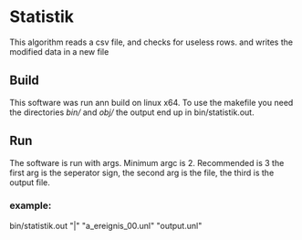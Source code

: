 # Statistik
This algorithm reads a csv file, and checks for useless rows. and writes the modified data in a new file

## Build
This software was run ann build on linux x64.
To use the makefile you need the directories *bin/* and *obj/* the output end up in bin/statistik.out. 

## Run
The software is run with args. Minimum argc is 2. Recommended is 3
the first arg is the seperator sign, the second arg is the file, the third is the output file.

### example:
bin/statistik.out "|" "a_ereignis_00.unl" "output.unl"
